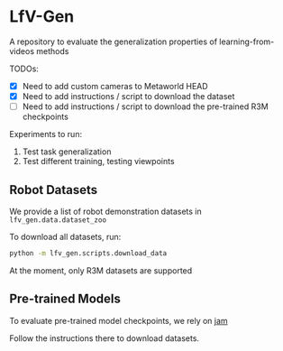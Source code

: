 # LfV-Gen

A repository to evaluate the generalization properties of learning-from-videos methods

TODOs:
- [X] Need to add custom cameras to Metaworld HEAD
- [X] Need to add instructions / script to download the dataset
- [ ] Need to add instructions / script to download the pre-trained R3M checkpoints

Experiments to run:
1. Test task generalization
2. Test different training, testing viewpoints

## Robot Datasets
We provide a list of robot demonstration datasets in `lfv_gen.data.dataset_zoo`

To download all datasets, run:
```bash
python -m lfv_gen.scripts.download_data
```

At the moment, only R3M datasets are supported

## Pre-trained Models
To evaluate pre-trained model checkpoints, we rely on [jam](https://github.com/ethanluoyc/jam)

Follow the instructions there to download datasets.
